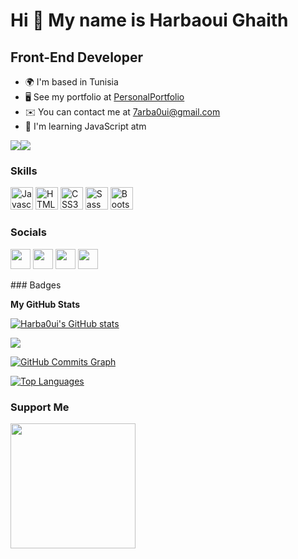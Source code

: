 Hi 👋 My name is Harbaoui Ghaith
================================

Front-End Developer
-------------------

* 🌍  I'm based in Tunisia
* 🖥️  See my portfolio at [PersonalPortfolio](https://personal-portfolio-iota-eight.vercel.app/)
* ✉️  You can contact me at [7arba0ui@gmail.com](mailto:7arba0ui@gmail.com)
* 🧠  I'm learning JavaScript atm

<a href="https://www.twitter.com/HarbaouiGhaith" target="_blank" rel="noreferrer"><img
src="https://img.shields.io/twitter/follow/HarbaouiGhaith?logo=twitter&style=for-the-badge&color=ffffff&labelColor=22272e"
/></a><a href="https://www.github.com/Harba0ui" target="_blank" rel="noreferrer"><img
src="https://img.shields.io/github/followers/Harba0ui?logo=github&style=for-the-badge&color=ffffff&labelColor=22272e" /></a>
### Skills

<p align="left">
<a href="https://developer.mozilla.org/en-US/docs/Web/JavaScript" target="_blank" rel="noreferrer"><img src="https://raw.githubusercontent.com/danielcranney/readme-generator/main/public/icons/skills/javascript-colored.svg" width="36" height="36" alt="Javascript" /></a>
<a href="https://developer.mozilla.org/en-US/docs/Glossary/HTML5" target="_blank" rel="noreferrer"><img src="https://raw.githubusercontent.com/danielcranney/readme-generator/main/public/icons/skills/html5-colored.svg" width="36" height="36" alt="HTML5" /></a>
<a href="https://www.w3.org/TR/CSS/#css" target="_blank" rel="noreferrer"><img src="https://raw.githubusercontent.com/danielcranney/readme-generator/main/public/icons/skills/css3-colored.svg" width="36" height="36" alt="CSS3" /></a>
<a href="https://sass-lang.com/" target="_blank" rel="noreferrer"><img src="https://raw.githubusercontent.com/danielcranney/readme-generator/main/public/icons/skills/sass-colored.svg" width="36" height="36" alt="Sass" /></a>
<a href="https://getbootstrap.com/" target="_blank" rel="noreferrer"><img src="https://raw.githubusercontent.com/danielcranney/readme-generator/main/public/icons/skills/bootstrap-colored.svg" width="36" height="36" alt="Bootstrap" /></a>
</p>

### Socials

<p align="left"> <a href="https://www.codepen.io/Harbaoui_Ghaith" target="_blank" rel="noreferrer"><img src="https://raw.githubusercontent.com/danielcranney/readme-generator/main/public/icons/socials/codepen.svg" width="32" height="32" /></a> <a href="https://www.github.com/Harba0ui" target="_blank" rel="noreferrer"><img src="https://raw.githubusercontent.com/danielcranney/readme-generator/main/public/icons/socials/github.svg" width="32" height="32" /></a> <a href="https://www.linkedin.com/in/harbaoui-ghaith-63260b1bb/" target="_blank" rel="noreferrer"><img src="https://raw.githubusercontent.com/danielcranney/readme-generator/main/public/icons/socials/linkedin.svg" width="32" height="32" /></a> <a href="https://www.twitter.com/HarbaouiGhaith" target="_blank" rel="noreferrer"><img src="https://raw.githubusercontent.com/danielcranney/readme-generator/main/public/icons/socials/twitter.svg" width="32" height="32" /></a></p>
### Badges

<b>My GitHub Stats</b>

<a href="http://www.github.com/Harba0ui"><img src="https://github-readme-stats.vercel.app/api?username=Harba0ui&show_icons=true&hide=&count_private=true&title_color=facc15&text_color=ffffff&icon_color=ffffff&bg_color=22272e&hide_border=true&show_icons=true" alt="Harba0ui's GitHub stats" /></a>

<a href="http://www.github.com/Harba0ui"><img src="https://github-readme-streak-stats.herokuapp.com/?user=Harba0ui&stroke=ffffff&background=22272e&ring=facc15&fire=facc15&currStreakNum=ffffff&currStreakLabel=facc15&sideNums=ffffff&sideLabels=ffffff&dates=ffffff&hide_border=true" /></a>

<a href="http://www.github.com/Harba0ui"><img src="https://activity-graph.herokuapp.com/graph?username=Harba0ui&bg_color=22272e&color=ffffff&line=ffffff&point=ffffff&area_color=22272e&area=true&hide_border=true&custom_title=GitHub%20Commits%20Graph" alt="GitHub Commits Graph" /></a>

<a href="https://github.com/Harba0ui" align="left"><img src="https://github-readme-stats.vercel.app/api/top-langs/?username=Harba0ui&langs_count=10&title_color=facc15&text_color=ffffff&icon_color=ffffff&bg_color=22272e&hide_border=true&locale=en&custom_title=Top%20%Languages" alt="Top Languages" /></a>

### Support Me

<a href="https://www.buymeacoffee.com/7arba0uiX"><img src="https://cdn.buymeacoffee.com/buttons/v2/default-yellow.png" width="200" /></a>
